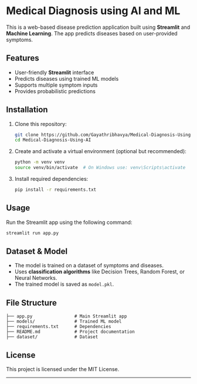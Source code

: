 # Medical Diagnosis using AI and ML

This is a web-based disease prediction application built using **Streamlit** and **Machine Learning**. The app predicts diseases based on user-provided symptoms.

## Features
- User-friendly **Streamlit** interface
- Predicts diseases using trained ML models
- Supports multiple symptom inputs
- Provides probabilistic predictions

## Installation
1. Clone this repository:
   ```bash
   git clone https://github.com/Gayathribhavya/Medical-Diagnosis-Using-AI.git
   cd Medical-Diagnosis-Using-AI
   ```
2. Create and activate a virtual environment (optional but recommended):
   ```bash
   python -m venv venv
   source venv/bin/activate  # On Windows use: venv\Scripts\activate
   ```
3. Install required dependencies:
   ```bash
   pip install -r requirements.txt
   ```

## Usage
Run the Streamlit app using the following command:
```bash
streamlit run app.py
```

## Dataset & Model
- The model is trained on a dataset of symptoms and diseases.
- Uses **classification algorithms** like Decision Trees, Random Forest, or Neural Networks.
- The trained model is saved as `model.pkl`.

## File Structure
```
├── app.py                # Main Streamlit app
├── models/               # Trained ML model
├── requirements.txt      # Dependencies
├── README.md             # Project documentation
├── dataset/              # Dataset 
```


## License
This project is licensed under the MIT License.

---


